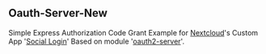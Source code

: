 ## Oauth-Server-New
Simple Express Authorization Code Grant Example for [Nextcloud](https://nextcloud.com/)'s Custom App '[Social Login](https://github.com/zorn-v/nextcloud-social-login)' Based on module '[oauth2-server](https://npmjs.org/package/oauth2-server
)'.
